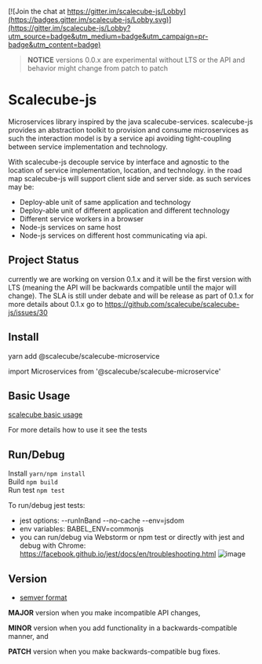 <!-- prettier-ignore -->

[![Join the chat at https://gitter.im/scalecube-js/Lobby](https://badges.gitter.im/scalecube-js/Lobby.svg)](https://gitter.im/scalecube-js/Lobby?utm_source=badge&utm_medium=badge&utm_campaign=pr-badge&utm_content=badge)

> **NOTICE** versions 0.0.x are experimental without LTS or the API and behavior might change from patch to patch

# Scalecube-js

Microservices library inspired by the java scalecube-services. scalecube-js provides an abstraction toolkit to provision and consume microservices as such the interaction model is by a service api avoiding tight-coupling between service implementation and technology.

With scalecube-js decouple service by interface and agnostic to the location of service implementation, location, and technology.
in the road map scalecube-js will support client side and server side. as such services may be:

-   Deploy-able unit of same application and technology
-   Deploy-able unit of different application and different technology
-   Different service workers in a browser
-   Node-js services on same host
-   Node-js services on different host communicating via api.

## Project Status

currently we are working on version 0.1.x
and it will be the first version with LTS (meaning the API will be backwards compatible until the major will change).
The SLA is still under debate and will be release as part of 0.1.x
for more details about 0.1.x go to <https://github.com/scalecube/scalecube-js/issues/30>

## Install

yarn add @scalecube/scalecube-microservice

import Microservices from '@scalecube/scalecube-microservice'

## Basic Usage

[scalecube basic usage](packages/scalecube-microservice/README.md)

For more details how to use it see the tests

## Run/Debug

Install `yarn/npm install`  
Build `npm build`  
Run test `npm test`

To run/debug jest tests:

-   jest options: --runInBand --no-cache --env=jsdom
-   env variables: BABEL_ENV=commonjs
-   you can run/debug via Webstorm or npm test or directly with jest and debug with Chrome: <https://facebook.github.io/jest/docs/en/troubleshooting.html>
    ![image](https://user-images.githubusercontent.com/4359435/30782375-e134617e-a139-11e7-8100-32f13ed3815f.png)

## Version

-   [semver format](http://semver.org/)

**MAJOR** version when you make incompatible API changes,

**MINOR** version when you add functionality in a backwards-compatible manner, and

**PATCH** version when you make backwards-compatible bug fixes.
